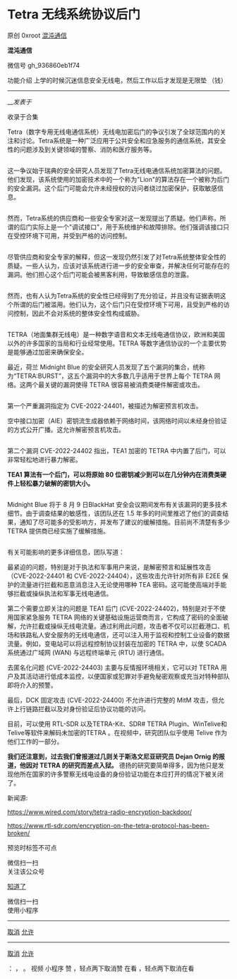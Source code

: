 #  Tetra 无线系统协议后门

原创 0xroot [ 混沌通信 ](javascript:void\(0\);)

**混沌通信** ![]()

微信号 gh_936860eb1f74

功能介绍 上学的时候沉迷信息安全无线电，然后工作以后才发现是无限垫 （钱）

____

___发表于_

收录于合集

Tetra（数字专用无线电通信系统）无线电加密后门的争议引发了全球范围内的关注和讨论。Tetra系统是一种广泛应用于公共安全和应急服务的通信系统，其安全性的问题涉及到关键领域的警察、消防和医疗服务等。

![]()

  

这一争议始于瑞典的安全研究人员发现了Tetra无线电通信系统加密算法的问题。他们发现，该系统使用的加密技术中的一个称为"Lion"的算法存在一个被称为后门的安全漏洞。这个后门可能会允许未经授权的访问者绕过加密保护，获取敏感信息。

![]()

然而，Tetra系统的供应商和一些安全专家对这一发现提出了质疑。他们声称，所谓的后门实际上是一个"调试接口"，用于系统维护和故障排除。他们强调该接口只在受控环境下可用，并受到严格的访问控制。

![]()

尽管供应商和安全专家的解释，但这一发现仍然引发了对Tetra系统整体安全性的质疑。一些人认为，应该对该系统进行进一步的安全审查，并解决任何可能存在的漏洞。他们担心这个后门可能会被黑客利用，导致敏感信息的泄露。

![]()

然而，也有人认为Tetra系统的安全性已经得到了充分验证，并且没有证据表明这个所谓的后门被滥用。他们认为，这个后门只在受控环境下可用，且受到严格的访问控制，因此不会对系统的整体安全性构成威胁。

![]()

  

TETRA（地面集群无线电）是一种数字语音和文本无线电通信协议，欧洲和美国以外的许多国家的当局和行业经常使用。TETRA
等数字通信协议的一个主要优势是能够通过加密来确保安全。

  

最近，荷兰 Midnight Blue 的安全研究人员发现了五个漏洞的集合，统称为“TETRA:BURST”，这五个漏洞中的大多数几乎适用于世界上每个
TETRA 网络。这两个最关键的漏洞使得 TETRA 很容易被消费类硬件解密或攻击。

![]()

第一个严重漏洞指定为 CVE-2022-24401，被描述为解密预言机攻击。

  

空中接口加密（AIE）密钥流生成器依赖于网络时间，该网络时间以未经身份验证的方式公开广播。这允许解密预言机攻击。

![]()

第二个漏洞 CVE-2022-24402 指出，TEA1 加密的 TETRA 中内置了后门，可以非常轻松地进行暴力解密。

  

 **TEA1 算法有一个后门，可以将原始 80 位密钥减少到可以在几分钟内在消费类硬件上轻松暴力破解的密钥大小。**

![]()

Midnight Blue 将于 8 月 9 日BlackHat 安全会议期间发布有关该漏洞的更多技术细节。由于调查结果的敏感性，该团队还在 1.5
年多的时间里推迟了他们的调查结果，通知了尽可能多的受影响方，并发布了建议的缓解措施。目前尚不清楚有多少 TETRA 提供商已经实施了缓解措施。

![]()

有关可能影响的更多详细信息，团队写道：

  

最紧迫的问题，特别是对于执法和军事用户来说，是解密预言和延展性攻击（CVE-2022-24401 和 CVE-2022-24404），这些攻击允许针对所有非
E2EE 保护的流量进行拦截和恶意消息注入无论使用哪种 TEA 密码。这可能使高端对手能够拦截或操纵执法和军事无线电通信。

  

第二个需要立即关注的问题是 TEA1 后门 (CVE-2022-24402)，特别是对于不使用国家紧急服务 TETRA
网络的关键基础设施运营商而言，它构成了密码的全面破解，允许拦截或操纵无线电流量。通过利用此问题，攻击者不仅可以拦截港口、机场和铁路私人安全服务的无线电通信，还可以注入用于监视和控制工业设备的数据流量。例如，变电站可以将远程控制协议封装在加密的
TETRA 中，以使 SCADA 系统通过广域网 (WAN) 与远程终端单元 (RTU) 进行通信。

  

去匿名化问题 (CVE-2022-24403) 主要与反情报环境相关，它可以对 TETRA
用户及其活动进行低成本监控，以便国家或犯罪对手避免秘密观察或充当对特种部队即将介入的预警。

  

最后，DCK 固定攻击 (CVE-2022-24400) 不允许进行完整的 MitM 攻击，但允许上行链路拦截以及对身份验证后协议功能的访问。

  

目前，可以使用 RTL-SDR 以及TETRA-Kit、SDR# TETRA Plugin、WinTelive和Telive等软件来解码未加密的TETRA
。在视频中，研究团队似乎使用 Telive 作为他们工作的一部分。

  

 **我们还注意到，过去我们曾报道过几则关于斯洛文尼亚研究员 Dejan Ornig 的报道，他因对 TETRA 的研究而差点入狱。**
德扬的研究要简单得多，因为他只是发现他所在国家的许多警察无线电设备的身份验证功能在本应打开的情况下被关闭了。

  

  

  

新闻源:

https://www.wired.com/story/tetra-radio-encryption-backdoor/

https://www.rtl-sdr.com/encryption-on-the-tetra-protocol-has-been-broken/

  

预览时标签不可点

微信扫一扫  
关注该公众号

[知道了](javascript:;)

微信扫一扫  
使用小程序

****

[取消](javascript:void\(0\);) [允许](javascript:void\(0\);)

****

[取消](javascript:void\(0\);) [允许](javascript:void\(0\);)

： ， 。   视频 小程序 赞 ，轻点两下取消赞 在看 ，轻点两下取消在看


